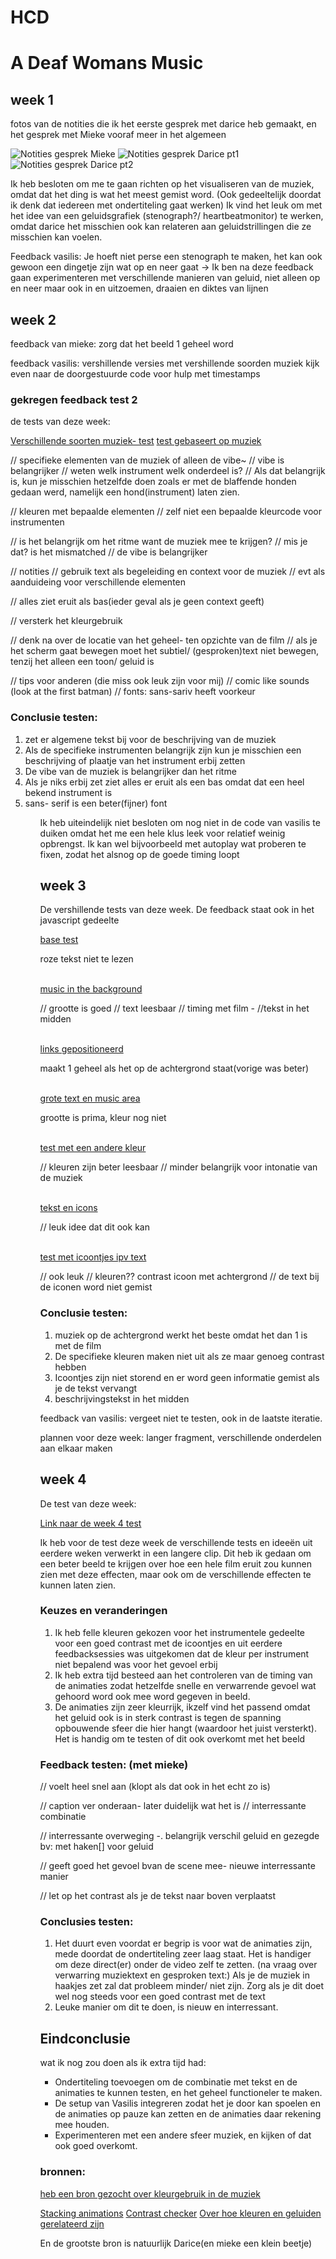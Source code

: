 # HCD
<h1> A Deaf Womans Music </h1>
<h2>week 1</h2>
<p>fotos van de notities die ik het eerste gesprek met darice heb gemaakt, en het gesprek met Mieke vooraf meer in het algemeen</p>
<img src="./assets/notesMieke.jpg" alt="Notities gesprek Mieke">
<img src="./assets/notesDarice.jpg" alt="Notities gesprek Darice pt1">
<img src="./assets/notesDaricept2.jpg" alt="Notities gesprek Darice pt2">

<p>Ik heb besloten om me te gaan richten op het visualiseren van de muziek, omdat dat het ding is wat het meest gemist word. (Ook gedeeltelijk doordat ik denk dat iedereen met ondertiteling gaat werken) Ik vind het leuk om met het idee van een geluidsgrafiek (stenograph?/ heartbeatmonitor) te werken, omdat darice het misschien ook kan relateren aan geluidstrillingen die ze misschien kan voelen.</p>

<p>Feedback vasilis: Je hoeft niet perse een stenograph te maken, het kan ook gewoon een dingetje zijn wat op en neer gaat -> Ik ben na deze feedback gaan experimenteren met verschillende manieren van geluid, niet alleen op en neer maar ook in en uitzoemen, draaien en diktes van lijnen</p>

<h2>week 2</h2>
<p>feedback van mieke: zorg dat het beeld 1 geheel word</p>
<p>feedback vasilis: 
vershillende versies met vershillende soorden muziek
kijk even naar de doorgestuurde code voor hulp met timestamps</p>

<h3> gekregen feedback test 2</h3>
<p>de tests van deze week:</p>
<a href="https://codepen.io/IKreike/pen/dPyazXE">Verschillende soorten muziek- test</a>
<a href="https://codepen.io/IKreike/pen/XJWwojN"> test gebaseert op muziek</a>

<p>// specifieke elementen van de muziek of alleen de vibe~
// vibe is belangrijker
// weten welk instrument welk onderdeel is?
// Als dat belangrijk is, kun je misschien hetzelfde doen zoals er met de blaffende honden gedaan werd, namelijk een hond(instrument) laten zien.

// kleuren met bepaalde elementen
// zelf niet een bepaalde kleurcode voor instrumenten

// is het belangrijk om het ritme want de muziek mee te krijgen? // mis je dat? is het mismatched
// de vibe is belangrijker


// notities
// gebruik text als begeleiding en context voor de muziek
// evt als aanduideing voor verschillende elementen

// alles ziet eruit als bas(ieder geval als je geen context geeft) 

// versterk het kleurgebruik

// denk na over de locatie van het geheel- ten opzichte van de film
// als je het scherm gaat bewegen moet het subtiel/ (gesproken)text niet bewegen, tenzij het alleen een toon/ geluid is


// tips voor anderen (die miss ook leuk zijn voor mij)
// comic like sounds (look at the first batman)
// fonts: sans-sariv heeft voorkeur </p>

<h3>Conclusie testen: </h3>
<ol>
<li> zet er algemene tekst bij voor de beschrijving van de muziek</li>
<li> Als de specifieke instrumenten belangrijk zijn kun je misschien een beschrijving of plaatje van het instrument erbij zetten</li>
<li> De vibe van de muziek is belangrijker dan het ritme</li>
<li> Als je niks erbij zet ziet alles er eruit als een bas omdat dat een heel bekend instrument is</li>
<li> sans- serif is een beter(fijner) font</li>
<ol>

<p>Ik heb uiteindelijk niet besloten om nog niet in de code van vasilis te duiken omdat het me een hele klus leek voor relatief weinig opbrengst. Ik kan wel bijvoorbeeld met autoplay wat proberen te fixen, zodat het alsnog op de goede timing loopt</p>


<h2>week 3</h2>
<p>De vershillende tests van deze week. De feedback staat ook in het javascript gedeelte</p>
<a href="https://codepen.io/IKreike/pen/raaNOdK"> base test</a>
<p>roze tekst niet te lezen</p><br>
<a href="https://codepen.io/IKreike/pen/yyyLYjp"> music in the background</a>
<p>// grootte is goed // text leesbaar // timing met film - //tekst in het midden</p><br>
<a href="https://codepen.io/IKreike/pen/azzbvaX?editors=1100">links gepositioneerd</a>
<p>maakt 1 geheel als het op de achtergrond staat(vorige was beter)</p><br>
<a href="https://codepen.io/IKreike/pen/yyyLYQK"> grote text en music area</a>
<p> grootte is prima, kleur nog niet</p><br>
<a href="https://codepen.io/IKreike/pen/oggNjVv"> test met een andere kleur</a>
<p>// kleuren zijn beter leesbaar // minder belangrijk voor intonatie van de muziek</p><br>
<a href="https://codepen.io/IKreike/pen/YPPzymy"> tekst en icons</a>
<p> // leuk idee dat dit ook kan</p><br>
<a href="https://codepen.io/IKreike/pen/emmYpqQ?editors=1100">test met icoontjes ipv text</a>
<p> // ook leuk // kleuren?? contrast icoon met achtergrond // de text bij de iconen word niet gemist</p>

<h3>Conclusie testen: </h3>
<ol>
<li> muziek op de achtergrond werkt het beste omdat het dan 1 is met de film</li>
<li> De specifieke kleuren maken niet uit als ze maar genoeg contrast hebben</li>
<li> Icoontjes zijn niet storend en er word geen informatie gemist als je de tekst vervangt</li>
<li> beschrijvingstekst in het midden</li>
</ol>

<p>feedback van vasilis: vergeet niet te testen, ook in de laatste iteratie. </p>
<p>plannen voor deze week: langer fragment, verschillende onderdelen aan elkaar maken </p>

<h2>week 4</h2>
<p>De test van deze week:</p>
<a href="https://codepen.io/IKreike/pen/qEEqXBd?editors=0010"> Link naar de week 4 test</a>
<p>Ik heb voor de test deze week de verschillende tests en ideeën uit eerdere weken verwerkt in een langere clip. Dit heb ik gedaan om een beter beeld te krijgen over hoe een hele film eruit zou kunnen zien met deze effecten, maar ook om de verschillende effecten te kunnen laten zien.</p>

<h3>Keuzes en veranderingen</h3>
<ol>
<li>Ik heb felle kleuren gekozen voor het instrumentele gedeelte voor een goed contrast met de icoontjes en uit eerdere feedbacksessies was uitgekomen dat de kleur per instrument niet bepalend was voor het gevoel erbij</li>
<li>Ik heb extra tijd besteed aan het controleren van de timing van de animaties zodat hetzelfde snelle en verwarrende gevoel wat gehoord word ook mee word gegeven in beeld.</li>
<li>De animaties zijn zeer kleurrijk, ikzelf vind het passend omdat het geluid ook is in sterk contrast is tegen de spanning opbouwende sfeer die hier hangt (waardoor het juist versterkt). Het is handig om te testen of dit ook overkomt met het beeld</li>
</ol>
<h3>Feedback testen: (met mieke)</h3>
<p> // voelt heel snel aan (klopt als dat ook in het echt zo is)

// caption ver onderaan- later duidelijk wat het is
// interressante combinatie 

// interressante overweging -. belangrijk verschil geluid en gezegde bv: met haken[] voor geluid

// geeft goed het gevoel bvan de scene mee- nieuwe interressante manier

// let op het contrast als je de tekst naar boven verplaatst</p>

<h3>Conclusies testen: </h3>
<ol>
<li>Het duurt even voordat er begrip is voor wat de animaties zijn, mede doordat de ondertiteling zeer laag staat. Het is handiger om deze direct(er) onder de video zelf te zetten. (na vraag over verwarring muziektext en gesproken text:) Als je de muziek in haakjes zet zal dat probleem minder/ niet zijn. Zorg als je dit doet wel nog steeds voor een goed contrast met de text</li>
<li>Leuke manier om dit te doen, is nieuw en interressant. </li>
</ol>

<h2>Eindconclusie </h2>
<p>wat ik nog zou doen als ik extra tijd had:</p>
<ul>
<li>Ondertiteling toevoegen om de combinatie met tekst en de animaties te kunnen testen, en het geheel functioneler te maken.</li>
<li>De setup van Vasilis integreren zodat het je door kan spoelen en de animaties op pauze kan zetten en de animaties daar rekening mee houden.</li>
<li>Experimenteren met een andere sfeer muziek, en kijken of dat ook goed overkomt. </li>
</ul>


<h3> bronnen:</h3>
<a href="https://studentmusicorganizer.com/blogs/main/14032261-the-colours-of-music#:~:text=PINK%20for%20forte%20(loud)%20and,colour%20for%20a%20quiet%20sound."> heb een bron gezocht over kleurgebruik in de muziek</a>

<a href="https://stackoverflow.com/questions/26986129/play-multiple-css-animations-at-the-same-time"> Stacking animations</a>
<a href="https://webaim.org/resources/contrastchecker/">Contrast checker</a>
<a href="https://www.nemokennislink.nl/publicaties/synesthesie-kleuren-horen-klanken-zien/">Over hoe kleuren en geluiden gerelateerd zijn</a>
<p>En de grootste bron is natuurlijk Darice(en mieke een klein beetje)</p>

